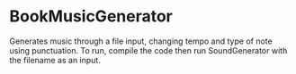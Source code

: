 # BookMusicGenerator
Generates music through a file input, changing tempo and type of note using punctuation.
To run, compile the code then run SoundGenerator with the filename as an input.
